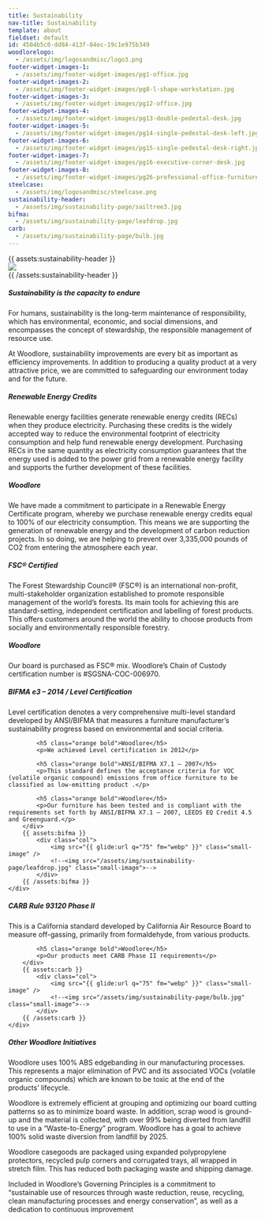 ```yaml
---
title: Sustainability
nav-title: Sustainability
template: about
fieldset: default
id: 4504b5c0-dd84-413f-84ec-19c1e975b349
woodlorelogo:
  - /assets/img/logosandmisc/logo3.png
footer-widget-images-1:
  - /assets/img/footer-widget-images/pg1-office.jpg
footer-widget-images-2:
  - /assets/img/footer-widget-images/pg8-l-shape-workstation.jpg
footer-widget-images-3:
  - /assets/img/footer-widget-images/pg12-office.jpg
footer-widget-images-4:
  - /assets/img/footer-widget-images/pg13-double-pedestal-desk.jpg
footer-widget-images-5:
  - /assets/img/footer-widget-images/pg14-single-pedestal-desk-left.jpg
footer-widget-images-6:
  - /assets/img/footer-widget-images/pg15-single-pedestal-desk-right.jpg
footer-widget-images-7:
  - /assets/img/footer-widget-images/pg16-executive-corner-desk.jpg
footer-widget-images-8:
  - /assets/img/footer-widget-images/pg26-professional-office-furniture.jpg
steelcase:
  - /assets/img/logosandmisc/steelcase.png
sustainability-header:
  - /assets/img/sustainability-page/sailtree3.jpg
bifma:
  - /assets/img/sustainability-page/leafdrop.jpg
carb:
  - /assets/img/sustainability-page/bulb.jpg
---
```

<div class="block">
    <div class="row">
        {{ assets:sustainability-header }}
        <div class="col">
            <img src="{{ glide:url q="75" fm="webp" }}" class="large-image" />
            <!--<img src="/assets/img/sustainability-page/sailtree3.jpg" class="large-image">-->
        </div>
        {{ /assets:sustainability-header }}
    </div>
</div>

<div class="block">
    <h5 class="orange bold">Sustainability is the capacity to endure</h5>
    <p>For humans, sustainability is the long-term maintenance of responsibility, which has environmental, economic, and social dimensions, and encompasses the concept of stewardship, the responsible management of resource use.</p>
    <p>At Woodlore, sustainability improvements are every bit as important as efficiency improvements. In addition to producing a quality product at a very attractive price, we are committed to safeguarding our environment today and for the future.</p>
</div>
<div class="block">
    <h5 class="orange bold">Renewable Energy Credits</h5>
    <p>Renewable energy facilities generate renewable energy credits (RECs) when they produce electricity. Purchasing these credits is the widely accepted way to reduce the environmental footprint of electricity consumption and help fund renewable energy development. Purchasing RECs in the same quantity as electricity consumption guarantees that the energy used is added to the power grid from a renewable energy facility and supports the further development of these facilities.</p>
</div>


<div class="block">
    <h5 class="orange bold">Woodlore</h5>
    <p>We have made a commitment to participate in a Renewable Energy Certificate program, whereby we purchase renewable energy credits equal to 100% of our electricity consumption. This means we are supporting the generation of renewable energy and the development of carbon reduction projects. In so doing, we are helping to prevent over 3,335,000 pounds of CO2 from entering the atmosphere each year.</p>
</div>
<div class="block">
    <h5 class="orange bold">FSC® Certified</h5>
    <p>The Forest Stewardship Council® (FSC®) is an international non-profit, multi-stakeholder organization established to promote responsible management of the world’s forests. Its main tools for achieving this are standard-setting, independent certification and labelling of forest products. This offers customers around the world the ability to choose products from socially and environmentally responsible forestry.</p>
</div>
<div class="block">
    <h5 class="orange bold">Woodlore</h5>
    <p>Our board is purchased as FSC® mix. Woodlore’s Chain of Custody certification number is #SGSNA-COC-006970.</p>
</div>




<div class="block">
    <div class="row aligner">
        <div class="col">
            <h5 class="orange bold">BIFMA e3 – 2014 / Level Certification</h5>
            <p>Level certification denotes a very comprehensive multi-level standard developed by ANSI/BIFMA that measures a furniture manufacturer’s sustainability progress based on environmental and social criteria.</p>

            <h5 class="orange bold">Woodlore</h5>
            <p>We achieved Level certification in 2012</p>

            <h5 class="orange bold">ANSI/BIFMA X7.1 – 2007</h5>
            <p>This standard defines the acceptance criteria for VOC (volatile organic compound) emissions from office furniture to be classified as low-emitting product .</p>

            <h5 class="orange bold">Woodlore</h5>
            <p>Our furniture has been tested and is compliant with the requirements set forth by ANSI/BIFMA X7.1 – 2007, LEEDS EQ Credit 4.5 and Greenguard.</p>
        </div>
        {{ assets:bifma }}
            <div class="col">
                <img src="{{ glide:url q="75" fm="webp" }}" class="small-image" />
                <!--<img src="/assets/img/sustainability-page/leafdrop.jpg" class="small-image">-->
            </div>
        {{ /assets:bifma }}
    </div>
</div>







<div class="block">
    <div class="row aligner">
        <div class="col">
            <h5 class="orange bold">CARB Rule 93120 Phase II</h5>
            <p>This is a California standard developed by California Air Resource Board to measure off-gassing, primarily from formaldehyde, from various products.</p>

            <h5 class="orange bold">Woodlore</h5>
            <p>Our products meet CARB Phase II requirements</p>
        </div>
        {{ assets:carb }}
            <div class="col">
                <img src="{{ glide:url q="75" fm="webp" }}" class="small-image" />
                <!--<img src="/assets/img/sustainability-page/bulb.jpg" class="small-image">-->
            </div>
        {{ /assets:carb }}
    </div>
</div>

<div class="block">
    <h5 class="orange bold">Other Woodlore Initiatives</h5>
    <p>Woodlore uses 100% ABS edgebanding in our manufacturing processes. This represents a major elimination of PVC and its associated VOCs (volatile organic compounds) which are known to be toxic at the end of the products’ lifecycle.</p>
    <p>Woodlore is extremely efficient at grouping and optimizing our board cutting patterns so as to minimize board waste. In addition, scrap wood is ground-up and the material is collected, with over 99% being diverted from landfill to use in a “Waste-to-Energy” program. Woodlore has a goal to achieve 100% solid waste diversion from landfill by 2025.</p>
    <p>Woodlore casegoods are packaged using expanded polypropylene protectors, recycled pulp corners and corrugated trays, all wrapped in stretch film. This has reduced both packaging waste and shipping damage.</p>
    <p>Included in Woodlore’s Governing Principles is a commitment to “sustainable use of resources through waste reduction, reuse, recycling, clean manufacturing processes and energy conservation”, as well as a dedication to continuous improvement</p>
</div>
